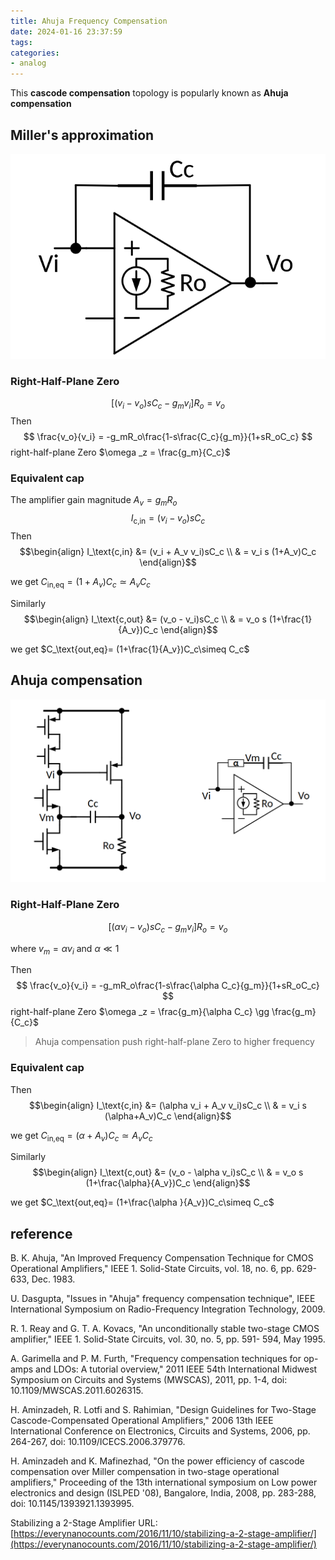 ```yaml
---
title: Ahuja Frequency Compensation
date: 2024-01-16 23:37:59
tags:
categories:
- analog
---
```


This **cascode compensation** topology is popularly known as **Ahuja compensation**

## Miller's approximation

![image-20240130224043511](ahuja/image-20240130224043511.png)

### Right-Half-Plane Zero

$$
\left[(v_i - v_o)sC_c - g_m v_i\right]R_o = v_o
$$
Then
$$
\frac{v_o}{v_i} = -g_mR_o\frac{1-s\frac{C_c}{g_m}}{1+sR_oC_c}
$$
 right-half-plane Zero $\omega _z = \frac{g_m}{C_c}$

### Equivalent cap

The amplifier gain magnitude $A_v = g_m R_o$
$$
I_\text{c,in} = (v_i - v_o)sC_c
$$
Then
$$\begin{align}
I_\text{c,in}  &= (v_i + A_v v_i)sC_c \\
& = v_i s (1+A_v)C_c
\end{align}$$

we get $C_\text{in,eq}= (1+A_v)C_c\simeq A_vC_c$

Similarly
$$\begin{align}
I_\text{c,out}  &= (v_o - v_i)sC_c \\
& = v_o s (1+\frac{1}{A_v})C_c
\end{align}$$

we get $C_\text{out,eq}= (1+\frac{1}{A_v})C_c\simeq C_c$



## Ahuja compensation

![image-20240130233532624](ahuja/image-20240130233532624.png)

### Right-Half-Plane Zero

$$
\left[(\alpha v_i - v_o)sC_c - g_m v_i\right]R_o = v_o
$$

where $v_m = \alpha v_i$ and $\alpha \ll 1$

Then
$$
\frac{v_o}{v_i} = -g_mR_o\frac{1-s\frac{\alpha C_c}{g_m}}{1+sR_oC_c}
$$
 right-half-plane Zero $\omega _z = \frac{g_m}{\alpha C_c} \gg \frac{g_m}{C_c}$

> Ahuja compensation push right-half-plane Zero to higher frequency



### Equivalent cap

Then
$$\begin{align}
I_\text{c,in}  &= (\alpha v_i + A_v v_i)sC_c \\
& = v_i s (\alpha+A_v)C_c
\end{align}$$

we get $C_\text{in,eq}= (\alpha+A_v)C_c\simeq A_v C_c$

Similarly
$$\begin{align}
I_\text{c,out}  &= (v_o - \alpha v_i)sC_c \\
& = v_o s (1+\frac{\alpha}{A_v})C_c
\end{align}$$

we get $C_\text{out,eq}= (1+\frac{\alpha }{A_v})C_c\simeq C_c$



## reference

B. K. Ahuja, "An Improved Frequency Compensation Technique for CMOS Operational Amplifiers," IEEE 1. Solid-State Circuits, vol. 18, no. 6, pp. 629-633, Dec. 1983.

U. Dasgupta, "Issues in "Ahuja" frequency compensation technique", IEEE International Symposium on Radio-Frequency Integration Technology, 2009.

R. 1. Reay and G. T. A. Kovacs, "An unconditionally stable two-stage CMOS amplifier," IEEE 1. Solid-State Circuits, vol. 30, no. 5, pp. 591- 594, May 1995. 

A. Garimella and P. M. Furth, "Frequency compensation techniques for op-amps and LDOs: A tutorial overview," 2011 IEEE 54th International Midwest Symposium on Circuits and Systems (MWSCAS), 2011, pp. 1-4, doi: 10.1109/MWSCAS.2011.6026315.

H. Aminzadeh, R. Lotfi and S. Rahimian, "Design Guidelines for Two-Stage Cascode-Compensated Operational Amplifiers," 2006 13th IEEE International Conference on Electronics, Circuits and Systems, 2006, pp. 264-267, doi: 10.1109/ICECS.2006.379776.

H. Aminzadeh and K. Mafinezhad, "On the power efficiency of cascode compensation over Miller compensation in two-stage operational amplifiers," Proceeding of the 13th international symposium on Low power electronics and design (ISLPED '08), Bangalore, India, 2008, pp. 283-288, doi: 10.1145/1393921.1393995.

Stabilizing a 2-Stage Amplifier URL:[https://everynanocounts.com/2016/11/10/stabilizing-a-2-stage-amplifier/](https://everynanocounts.com/2016/11/10/stabilizing-a-2-stage-amplifier/)


